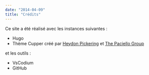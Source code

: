 ```yaml
---
date: "2014-04-09"
title: "Crédits"
---
```

Ce site a été réalisé avec les instances suivantes :
* Hugo 
* Thème Cupper créé par [Heydon Pickering](https://heydonworks.com/) et [The Paciello Group](https://www.tpgi.com/)

et les outils :
* VsCodium
* GitHub
